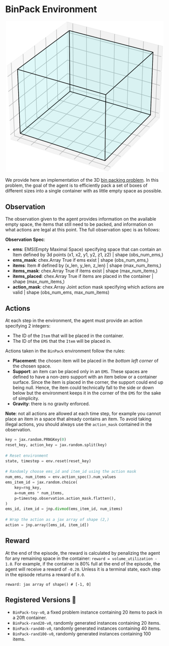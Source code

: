 # BinPack Environment

<p align="center">
        <img src="../env_anim/bin_pack.gif" width="500"/>
</p>

We provide here an implementation of the 3D [bin packing problem](https://en.wikipedia.org/wiki/Bin_packing_problem). In this problem, the goal of the agent is to efficiently pack a set of boxes of different sizes into a single container with
as little empty space as possible.

## Observation
The observation given to the agent provides information on the available empty space, the items that
still need to be packed, and information on what actions are legal at this point. The full observation
spec is as follows:


**Observation Spec**:

- **ems**: EMS(Empty Maximal Space) specifying space that can contain an Item defined by 3d points (x1, x2, y1, y2, z1, z2) | shape (obs_num_ems,)
- **ems_mask**: chex.Array True if ems exist | shape (obs_num_ems,)
- **items**: Item # defined by (x_len, y_len, z_len) | shape (max_num_items,)
- **items_mask**: chex.Array True if items exist | shape (max_num_items,)
- **items_placed**: chex.Array True if items are placed in the container | shape (max_num_items,)
- **action_mask**: chex.Array Joint action mask specifying which actions are valid | shape (obs_num_ems, max_num_items)


## Actions
At each step in the environment, the agent must provide an action specifying 2 integers:
- The ID of the `Item` that will be placed in the container.
- The ID of the `EMS` that the `Item` will be placed in.

Actions taken in the `BinPack` environment follow the rules:

- **Placement**: the chosen item will be placed in the *bottom left corner* of the chosen space.
- **Support**: an item can be placed only in an `EMS`. These spaces are defined to have a
non-zero support with an item below or a container surface. Since the item is placed in the corner,
the support could end up being null. Hence, the item could technically fall to the side or down
below but the environment keeps it in the corner of the `EMS` for the sake of simplicity.
- **Gravity**: there is no gravity enforced.

**Note**: not all actions are allowed at each time step, for example you cannot place an item in a
space that already contains an item. To avoid taking illegal actions, you should always use the
`action_mask` contained in the observation.

```python
key = jax.random.PRNGKey(0)
reset_key, action_key = jax.random.split(key)

# Reset environment
state, timestep = env.reset(reset_key)

# Randomly choose ems_id and item_id using the action mask
num_ems, num_items = env.action_spec().num_values
ems_item_id = jax.random.choice(
    key=rng_key,
    a=num_ems * num_items,
    p=timestep.observation.action_mask.flatten(),
)
ems_id, item_id = jnp.divmod(ems_item_id, num_items)

# Wrap the action as a jax array of shape (2,)
action = jnp.array([ems_id, item_id])
```

## Reward
At the end of the episode, the reward is calculated by penalizing the agent for any remaining space
in the container: `reward = volume_utilization - 1.0`.
For example, if the container is 80% full at the end of the episode, the agent will receive
a reward of `-0.20`. Unless it is a terminal state, each step in the episode returns
a reward of `0.0`.

```
reward: jax array of shape() # [-1, 0]
```

## Registered Versions 📖
- `BinPack-toy-v0`, a fixed problem instance containing 20 items to pack in a 20ft container.
- `BinPack-rand20-v0`, randomly generated instances containing 20 items.
- `BinPack-rand40-v0`, randomly generated instances containing 40 items.
- `BinPack-rand100-v0`, randomly generated instances containing 100 items.
